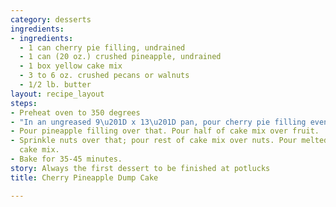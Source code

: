 ```yaml
---
category: desserts
ingredients:
- ingredients:
  - 1 can cherry pie filling, undrained
  - 1 can (20 oz.) crushed pineapple, undrained
  - 1 box yellow cake mix
  - 3 to 6 oz. crushed pecans or walnuts
  - 1/2 lb. butter
layout: recipe_layout
steps:
- Preheat oven to 350 degrees
- "In an ungreased 9\u201D x 13\u201D pan, pour cherry pie filling evenly on bottom."
- Pour pineapple filling over that. Pour half of cake mix over fruit.
- Sprinkle nuts over that; pour rest of cake mix over nuts. Pour melted butter over
  cake mix.
- Bake for 35-45 minutes.
story: Always the first dessert to be finished at potlucks
title: Cherry Pineapple Dump Cake

---
```

